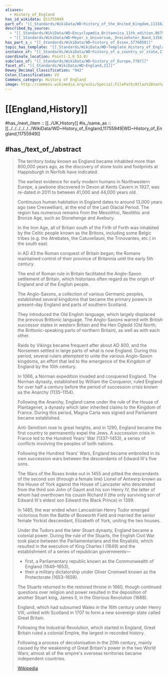```yaml
---
aliases:
  - History_of_England
has_id_wikidata: Q11755949
part_of: "[[_Standards/WikiData/WD~history_of_the_United_Kingdom,113162]]"
described_by_source:
  - "[[_Standards/WikiData/WD~Encyclopædia_Britannica_11th_edition,867541]]"
  - "[[_Standards/WikiData/WD~Meyer_s_Universum,_Dreizehnter_Band,135617903]]"
has_part_s_: "[[_Standards/WikiData/WD~history_of_Essex,5776050]]"
topic_has_template: "[[_Standards/WikiData/WD~Template_History_of_England,10522123]]"
instance_of: "[[_Standards/WikiData/WD~history_of_a_country_or_state,17544377]]"
coordinate_location: Point(-1.0 53.0)
subclass_of: "[[_Standards/WikiData/WD~history_of_Europe,7787]]"
facet_of: "[[_Standards/WikiData/WD~England,21]]"
Dewey_Decimal_Classification: "942"
Colon_Classification: V3
Commons_category: History of England
image: http://commons.wikimedia.org/wiki/Special:FilePath/Atlas%20Van%20der%20Hagen-KW1049B11%20004-A%20NEW%20MAP%20OF%20THE%20KINGDOME%20of%20ENGLAND%2C%20Representing%20the%20Princedome%20of%20WALES%2C%20and%20other%20PROVINCES%2C%20CITIES%2C%20MARKET%20TOWNS%2C%20with%20the%20ROADS%20from%20TOWN%20to%20TOWN.jpeg
---
```


# [[England,History]] 


#has_/next_/item :: [[../UK,History]] 
#is_/same_as :: [[../../../../../../WikiData/WD~History_of_England,11755949|WD~History_of_England,11755949]] 

## #has_/text_of_/abstract 

> The territory today known as England became inhabited more than 800,000 years ago, 
> as the discovery of stone tools and footprints at Happisburgh in Norfolk have indicated. 
> 
> The earliest evidence for early modern humans in Northwestern Europe, 
> a jawbone discovered in Devon at Kents Cavern in 1927, 
> was re-dated in 2011 to between 41,000 and 44,000 years old. 
> 
> Continuous human habitation in England dates to around 13,000 years ago (see Creswellian), 
> at the end of the Last Glacial Period. 
> The region has numerous remains from the Mesolithic, Neolithic and Bronze Age, 
> such as Stonehenge and Avebury. 
> 
> In the Iron Age, all of Britain south of the Firth of Forth 
> was inhabited by the Celtic people known as the Britons, 
> including some Belgic tribes (e.g. the Atrebates, the Catuvellauni, the Trinovantes, etc.) 
> in the south east. 
> 
> In AD 43 the Roman conquest of Britain began; 
> the Romans maintained control of their province of Britannia until the early 5th century.
>
> The end of Roman rule in Britain facilitated the Anglo-Saxon settlement of Britain, 
> which historians often regard as the origin of England and of the English people. 
> 
> The Anglo-Saxons, a collection of various Germanic peoples, 
> established several kingdoms that became the primary powers in present-day England 
> and parts of southern Scotland. 
> 
> They introduced the Old English language, which largely displaced the previous Brittonic language. 
> The Anglo-Saxons warred with British successor states in western Britain 
> and the Hen Ogledd (Old North; the Brittonic-speaking parts of northern Britain), 
> as well as with each other. 
> 
> Raids by Vikings became frequent after about AD 800, 
> and the Norsemen settled in large parts of what is now England. 
> During this period, several rulers attempted to unite the various Anglo-Saxon kingdoms, 
> an effort that led to the emergence of the Kingdom of England by the 10th century.
>
> In 1066, a Norman expedition invaded and conquered England. 
> The Norman dynasty, established by William the Conqueror, ruled England for over half a century 
> before the period of succession crisis known as the Anarchy (1135–1154). 
> 
> Following the Anarchy, England came under the rule of the House of Plantagenet, 
> a dynasty which later inherited claims to the Kingdom of France. 
> During this period, Magna Carta was signed and Parliament became established. 
> 
> Anti-Semitism rose to great heights, 
> and in 1290, England became the first country to permanently expel the Jews. 
> A succession crisis in France led to the Hundred Years' War (1337–1453), 
> a series of conflicts involving the peoples of both nations. 
> 
> Following the Hundred Years' Wars, England became embroiled in its own succession wars 
> between the descendants of Edward III's five sons. 
> 
> The Wars of the Roses broke out in 1455 
> and pitted the descendants of the second son (through a female line) Lionel of Antwerp 
> known as the House of York against the House of Lancaster 
> who descended from the third son John of Gaunt and his son Henry IV, 
> the latter of whom had overthrown his cousin Richard II 
> (the only surviving son of Edward III's eldest son Edward the Black Prince) in 1399. 
> 
> In 1485, the war ended when Lancastrian Henry Tudor emerged victorious 
> from the Battle of Bosworth Field and married the senior female Yorkist descendant, 
> Elizabeth of York, uniting the two houses.
>
> Under the Tudors and the later Stuart dynasty, England became a colonial power. 
> During the rule of the Stuarts, the English Civil War took place 
> between the Parliamentarians and the Royalists, 
> which resulted in the execution of King Charles I (1649) 
> and the establishment of a series of republican governments—
> - first, a Parliamentary republic known as the Commonwealth of England (1649–1653), 
> - then a military dictatorship under Oliver Cromwell known as the Protectorate (1653–1659). 
> 
> The Stuarts returned to the restored throne in 1660, 
> though continued questions over religion and power 
> resulted in the deposition of another Stuart king, James II, in the Glorious Revolution (1688). 
> 
> England, which had subsumed Wales in the 16th century under Henry VIII, 
> united with Scotland in 1707 to form a new sovereign state called Great Britain. 
> 
> Following the Industrial Revolution, which started in England, 
> Great Britain ruled a colonial Empire, the largest in recorded history. 
> 
> Following a process of decolonisation in the 20th century, 
> mainly caused by the weakening of Great Britain's power in the two World Wars; 
> almost all of the empire's overseas territories became independent countries.
>
> [Wikipedia](https://en.wikipedia.org/wiki/History%20of%20England) 

